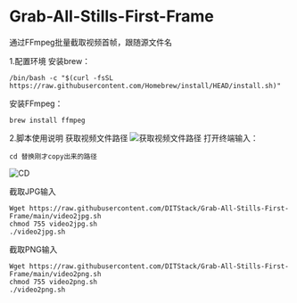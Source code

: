 # Grab-All-Stills-First-Frame
通过FFmpeg批量截取视频首帧，跟随源文件名



1.配置环境
安装brew：
```
/bin/bash -c "$(curl -fsSL https://raw.githubusercontent.com/Homebrew/install/HEAD/install.sh)"
```

安装FFmpeg：
```
brew install ffmpeg
```

2.脚本使用说明
获取视频文件路径
![获取视频文件路径](https://github.com/DITStack/Grab-All-Stills-First-Frame/blob/main/image/Get%20path%20demo.png)
打开终端输入：
```
cd 替换刚才copy出来的路径
```

![CD](https://github.com/DITStack/Grab-All-Stills-First-Frame/blob/main/image/Terminal%20Demo.png)

截取JPG输入
```
Wget https://raw.githubusercontent.com/DITStack/Grab-All-Stills-First-Frame/main/video2jpg.sh
chmod 755 video2jpg.sh
./video2jpg.sh
```

截取PNG输入
```
Wget https://raw.githubusercontent.com/DITStack/Grab-All-Stills-First-Frame/main/video2png.sh
chmod 755 video2png.sh
./video2png.sh
```
